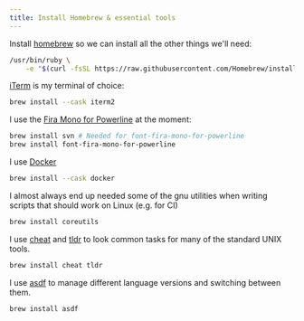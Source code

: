 ```yaml
---
title: Install Homebrew & essential tools
---
```


Install [homebrew](https://brew.sh) so we can install all the other things we'll need:

```sh
/usr/bin/ruby \
    -e "$(curl -fsSL https://raw.githubusercontent.com/Homebrew/install/master/install)"
```

[iTerm](https://iterm2.com) is my terminal of choice:

```sh
brew install --cask iterm2
```

I use the [Fira Mono for Powerline](https://github.com/powerline/fonts) at the moment:

```sh
brew install svn # Needed for font-fira-mono-for-powerline
brew install font-fira-mono-for-powerline
```

I use [Docker](https://www.docker.com)

```sh
brew install --cask docker
```

I almost always end up needed some of the gnu utilities when writing scripts that should work on Linux (e.g. for CI)

```sh
brew install coreutils
```

I use [cheat](https://github.com/chubin/cheat.sh) and [tldr](https://github.com/tldr-pages/tldr) to look common tasks for many of the standard UNIX tools.

```sh
brew install cheat tldr
```

I use [asdf](https://asdf-vm.com) to manage different language versions and switching between them.

```sh
brew install asdf
```
